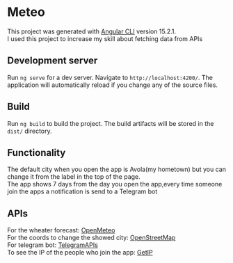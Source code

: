 # Meteo
This project was generated with [Angular CLI](https://github.com/angular/angular-cli) version 15.2.1.<br />
I used this project to increase my skill about fetching data from APIs

## Development server

Run `ng serve` for a dev server. Navigate to `http://localhost:4200/`. The application will automatically reload if you change any of the source files.

## Build

Run `ng build` to build the project. The build artifacts will be stored in the `dist/` directory.

## Functionality
The default city when you open the app is Avola(my hometown) but you can change it from the label in the top of the page.<br />
The app shows 7 days from the day you open the app,every time someone join the apps a notification is send to a Telegram bot

## APIs
For the wheater forecast: [OpenMeteo](https://open-meteo.com/en/docs)<br />
For the coords to change the showed city: [OpenStreetMap](https://nominatim.openstreetmap.org/ui/search.html)<br />
For telegram bot: [TelegramAPIs](https://core.telegram.org/)<br />
To see the IP of the people who join the app: [GetIP](https://ipapi.co/json/)<br />



